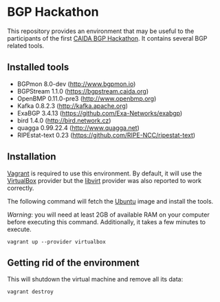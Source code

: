 # BGP Hackathon

This repository provides an environment that may be useful to the participants
of the first [CAIDA BGP Hackathon](https://github.com/CAIDA/bgp-hackathon). It
contains several BGP related tools.

## Installed tools

  * BGPmon 8.0-dev (http://www.bgpmon.io)
  * BGPStream 1.1.0 (https://bgpstream.caida.org)
  * OpenBMP 0.11.0-pre3 (http://www.openbmp.org)
  * Kafka 0.8.2.3 (http://kafka.apache.org)
  * ExaBGP 3.4.13 (https://github.com/Exa-Networks/exabgp)
  * bird 1.4.0 (http://bird.network.cz)
  * quagga 0.99.22.4 (http://www.quagga.net)
  * RIPEstat-text 0.23 (https://github.com/RIPE-NCC/ripestat-text)

## Installation

[Vagrant](https://www.vagrantup.com) is required to use this environment. By
default, it will use the [VirtualBox](https://www.virtualbox.org) provider but
the [libvirt](https://github.com/pradels/vagrant-libvirt) provider was also
reported to work correctly.

The following command will fetch the [Ubuntu](https://www.ubuntu.com) image and
install the tools.

*Warning*: you will need at least 2GB of available RAM on your computer before
executing this command. Additionally, it takes a few minutes to execute.

```shell
vagrant up --provider virtualbox
```

## Getting rid of the environment

This will shutdown the virtual machine and remove all its data:
```shell
vagrant destroy
```
